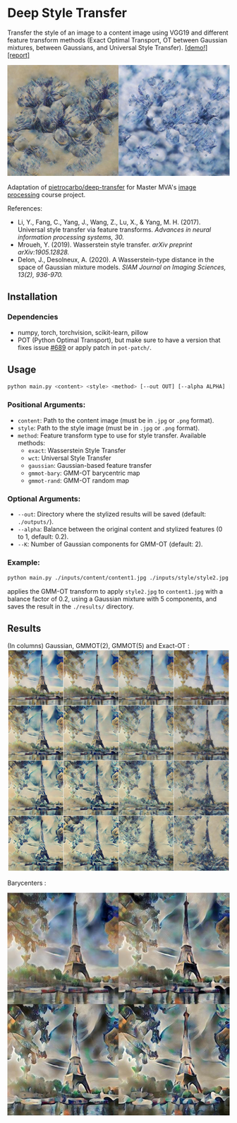 # Deep Style Transfer

Transfer the style of an image to a content image using VGG19 and different feature transform methods (Exact Optimal Transport, OT between Gaussian mixtures, between Gaussians, and Universal Style Transfer). [[demo!]](https://samuelbx.github.io/experiments/wst.html) [[report]](./report.pdf)

![Demonstration](./results/wasserstein-ot.jpeg)

Adaptation of [pietrocarbo/deep-transfer](https://github.com/pietrocarbo/deep-transfer) for Master MVA's [image processing](https://judelo.github.io/pages/mva-introduction-a-limagerie-numerique/) course project.

References:
- Li, Y., Fang, C., Yang, J., Wang, Z., Lu, X., & Yang, M. H. (2017). Universal style transfer via feature transforms. *Advances in neural information processing systems, 30.*
- Mroueh, Y. (2019). Wasserstein style transfer. *arXiv preprint arXiv:1905.12828.*
- Delon, J., Desolneux, A. (2020). A Wasserstein-type distance in the space of Gaussian mixture models. *SIAM Journal on Imaging Sciences, 13(2), 936-970.*

## Installation

### Dependencies
- numpy, torch, torchvision, scikit-learn, pillow
- POT (Python Optimal Transport), but make sure to have a version that fixes issue [#689](https://github.com/PythonOT/POT/issues/689) or apply patch in `pot-patch/`.

## Usage

```bash
python main.py <content> <style> <method> [--out OUT] [--alpha ALPHA] [--K K]
```

### Positional Arguments:

- `content`: Path to the content image (must be in `.jpg` or `.png` format).
- `style`: Path to the style image (must be in `.jpg` or `.png` format).
- `method`: Feature transform type to use for style transfer. Available methods:
  - `exact`: Wasserstein Style Transfer
  - `wct`: Universal Style Transfer
  - `gaussian`: Gaussian-based feature transfer
  - `gmmot-bary`: GMM-OT barycentric map
  - `gmmot-rand`: GMM-OT random map

### Optional Arguments:

- `--out`: Directory where the stylized results will be saved (default: `./outputs/`).
- `--alpha`: Balance between the original content and stylized features (0 to 1, default: 0.2).
- `--K`: Number of Gaussian components for GMM-OT (default: 2).

### Example:

```bash
python main.py ./inputs/content/content1.jpg ./inputs/style/style2.jpg gmmot-bary --alpha 0.2 --K 5 --out ./results/
```

applies the GMM-OT transform to apply `style2.jpg` to `content1.jpg` with a balance factor of 0.2, using a Gaussian mixture with 5 components, and saves the result in the `./results/` directory.

## Results

(In columns) Gaussian, GMMOT(2), GMMOT(5) and Exact-OT :
![](./results/gmmot.jpeg)

Barycenters :

![](./results/barycenters.jpeg)